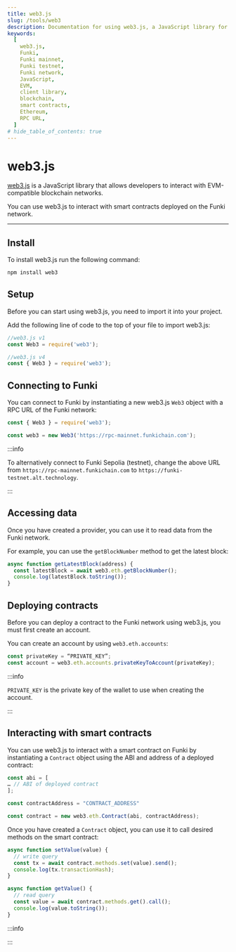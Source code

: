 ```yaml
---
title: web3.js
slug: /tools/web3
description: Documentation for using web3.js, a JavaScript library for interacting with EVM-compatible blockchains. This page covers installation, setup, connecting to the Funki network and interacting with smart contracts.
keywords:
  [
    web3.js,
    Funki,
    Funki mainnet,
    Funki testnet,
    Funki network,
    JavaScript,
    EVM,
    client library,
    blockchain,
    smart contracts,
    Ethereum,
    RPC URL,
  ]
# hide_table_of_contents: true
---
```


# web3.js

[web3.js](https://web3js.org/) is a JavaScript library that allows developers to interact with EVM-compatible blockchain networks.

You can use web3.js to interact with smart contracts deployed on the Funki network.

---

## Install

To install web3.js run the following command:

```bash
npm install web3
```

## Setup

Before you can start using web3.js, you need to import it into your project.

Add the following line of code to the top of your file to import web3.js:

```javascript
//web3.js v1
const Web3 = require('web3');

//web3.js v4
const { Web3 } = require('web3');
```

## Connecting to Funki

You can connect to Funki by instantiating a new web3.js `Web3` object with a RPC URL of the Funki network:

```javascript
const { Web3 } = require('web3');

const web3 = new Web3('https://rpc-mainnet.funkichain.com');
```

:::info

To alternatively connect to Funki Sepolia (testnet), change the above URL from `https://rpc-mainnet.funkichain.com` to `https://funki-testnet.alt.technology`.

:::

## Accessing data

Once you have created a provider, you can use it to read data from the Funki network.

For example, you can use the `getBlockNumber` method to get the latest block:

```javascript
async function getLatestBlock(address) {
  const latestBlock = await web3.eth.getBlockNumber();
  console.log(latestBlock.toString());
}
```

## Deploying contracts

Before you can deploy a contract to the Funki network using web3.js, you must first create an account.

You can create an account by using `web3.eth.accounts`:

```javascript
const privateKey = “PRIVATE_KEY”;
const account = web3.eth.accounts.privateKeyToAccount(privateKey);
```

:::info

`PRIVATE_KEY` is the private key of the wallet to use when creating the account.

:::

## Interacting with smart contracts

You can use web3.js to interact with a smart contract on Funki by instantiating a `Contract` object using the ABI and address of a deployed contract:

```javascript
const abi = [
… // ABI of deployed contract
];

const contractAddress = "CONTRACT_ADDRESS"

const contract = new web3.eth.Contract(abi, contractAddress);
```

Once you have created a `Contract` object, you can use it to call desired methods on the smart contract:

```javascript
async function setValue(value) {
  // write query
  const tx = await contract.methods.set(value).send();
  console.log(tx.transactionHash);
}

async function getValue() {
  // read query
  const value = await contract.methods.get().call();
  console.log(value.toString());
}
```

:::info

<!-- For more information on deploying contracts on Funki, see [Deploying a Smart Contract](/guides/deploy-smart-contracts). -->

:::
